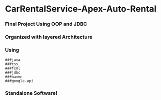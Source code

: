 # CarRentalService-Apex-Auto-Rental

### Final Project Using OOP and JDBC
### Organized with layered Architecture

### Using
	###java
	###css
	###fxml
	###jdbc
	###maven
	###google-api
     
### Standalone Software!